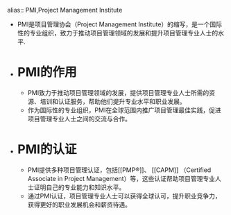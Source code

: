 alias:: PMI,Project Management Institute

- PMI是项目管理协会（Project Management Institute）的缩写，是一个国际性的专业组织，致力于推动项目管理领域的发展和提升项目管理专业人士的水平.
- # PMI的作用
	- PMI致力于推动项目管理领域的发展，提供项目管理专业人士所需的资源、培训和认证服务，帮助他们提升专业水平和职业发展。
	- 作为国际性的专业组织，PMI在全球范围内推广项目管理最佳实践，促进项目管理专业人士之间的交流与合作。
- # PMI的认证
	- PMI提供多种项目管理认证，包括[[PMP®]]、 [[CAPM]] （Certified Associate in Project Management）等，这些认证帮助项目管理专业人士证明自己的专业能力和知识水平。
	- 通过PMI认证，项目管理专业人士可以获得全球认可，提升职业竞争力，获得更好的职业发展机会和薪资待遇。